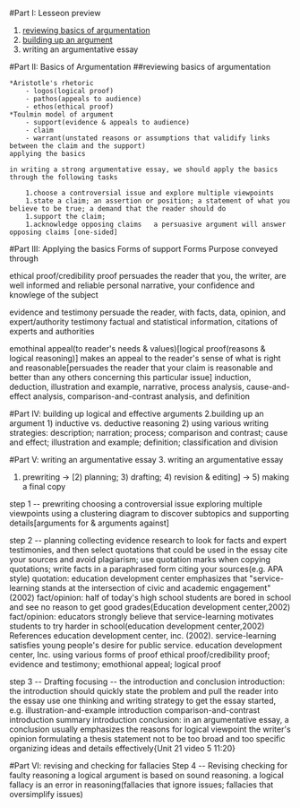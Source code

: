 #Part I: Lesseon preview 
1. [reviewing basics of argumentation](#reviewing-basics-of-argumentation)
1. [building up an argument](#building-up-an-argument)
1. writing an argumentative essay

#Part II: Basics of Argumentation 
##reviewing basics of argumentation

    *Aristotle's rhetoric 
        - logos(logical proof)
        - pathos(appeals to audience)
        - ethos(ethical proof)
    *Toulmin model of argument
        - support(evidence & appeals to audience)
        - claim
        - warrant(unstated reasons or assumptions that validify links between the claim and the support)
    applying the basics

    in writing a strong argumentative essay, we should apply the basics through the following tasks
    
        1.choose a controversial issue and explore multiple viewpoints
        1.state a claim; an assertion or position; a statement of what you believe to be true; a demand that the reader should do
        1.support the claim;
        1.acknowledge opposing claims   a persuasive argument will answer opposing claims [one-sided]

#Part III: Applying the basics
Forms of support
Forms   Purpose     conveyed through

ethical proof/credibility proof     persuades the reader that you, the writer, are well informed and reliable   personal narrative, your confidence and knowlege of the subject

evidence and testimony      persuade the reader, with facts, data, opinion, and expert/authority testimony      factual and statistical information, citations of experts and authorities

emothinal appeal(to reader's needs & values)[logical proof(reasons & logical reasoning)]    makes an appeal to the reader's sense of what is right and reasonable[persuades the reader that your claim is reasonable and better than any others concerning this particular issue]       induction, deduction, illustration and example, narrative, process analysis, cause-and-effect analysis, comparison-and-contrast analysis, and definition

#Part IV: building up logical and effective arguments
2.building up an argument
    1) inductive vs. deductive reasoning
    2) using various writing strategies: description; narration; process; comparison and contrast; cause and effect; illustration and example; definition; classification and division

#Part V: writing an argumentative essay
3. writing an argumentative essay
1) prewriting -> [2) planning; 3) drafting; 4) revision & editing] -> 5) making a final copy

step 1 -- prewriting
    choosing a controversial issue
    exploring multiple viewpoints   using a clustering diagram to discover subtopics and supporting details[arguments for & arguments against]

step 2 -- planning 
    collecting evidence     research to look for facts and expert testimonies, and then select quotations that could be used in the essay
        cite your sources and avoid plagiarism;
        use quotation marks when copying quotations;
        write facts in a paraphrased form 
    citing your sources(e.g. APA style)
        quotation: education development center emphasizes that "service-learning stands at the intersection of civic and academic engagement"(2002)
        fact/opinion: half of today's high school students are bored in school and see no reason to get good grades(Education development center,2002)
        fact/opinion: educators strongly believe that service-learning motivates students to try harder in school(education development center,2002)
        References  education development center, inc. (2002).  service-learning satisfies young people's desire for public service. education development center, Inc.
    using various forms of proof    ethical proof/credibility proof; evidence and testimony; emothional appeal; logical proof

step 3 -- Drafting
    focusing -- the introduction and conclusion
        introduction: the introduction should quickly state the problem and pull the reader into the essay
        use one thinking and writing strategy to get the essay started, 
        e.g.
            illustration-and-example introduction
            comparison-and-contrast introduction
            summary introduction
        conclusion: in an argumentative essay, a conclusion usually emphasizes the reasons for
            logical viewpoint
            the writer's opinion
    formulating a thesis statement       not to be too broad and too specific
    organizing ideas and details effectively{Unit 21 video 5 11:20}
        
#Part VI: revising and checking for fallacies
    Step 4 -- Revising
    checking for faulty reasoning
        a logical argument is based on sound reasoning. a logical fallacy is an error in reasoning(fallacies that ignore issues; fallacies that oversimplify issues)
